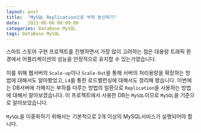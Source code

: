 ```yaml
---
layout: post
title:  "MySQL Replication으로 부하 분산하기"
date:   2021-06-08 00:00:00
categories: DataBase MySQL
tags: DataBase MySQL
---
```

스마트 스토어 구현 프로젝트를 진행하면서 가장 많이 고려하는 점은 대용량 트래픽 환경에서 어플리케이션의 성능을 안정적으로 유지할 수 있는가였습니다.<br>  
이를 위해 웹서버의 `Scale-up`이나 `Scale-Out`을 통해 서버의 처리용량을 확장하는 방법에 대해서도 알아봤었고, `L4`를 통한 로드밸런싱에 대해서도 정리해 봤습니다. 
이번에는 DB서버에 가해지는 부하를 다루는 방법의 일환으로 `Replication`을 사용하는 방법에 대해서 알아보겠습니다. 
이 프로젝트에서 사용한 DB는 `MySQL`이므로 `MySQL`을 기준으로 알아보았습니다. <br> 
 <br> 
`MySQL`을 이중화하기 위해서는 기본적으로 2개 이상의 MySQL서비스가 실행되어야 합니다.



